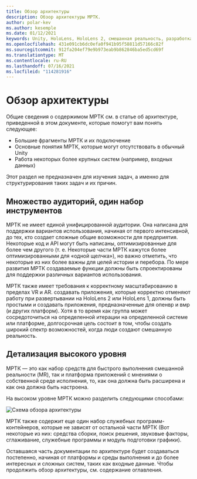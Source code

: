 ```yaml
---
title: Обзор архитектуры
description: Обзор архитектуры МРТК.
author: polar-kev
ms.author: kesemple
ms.date: 01/12/2021
keywords: Unity, HoloLens, HoloLens 2, смешанная реальность, разработка, архитектура мртк,
ms.openlocfilehash: 431e091cb6dc0efa0f941b95f58811d57166c82f
ms.sourcegitcommit: 912fa204ef79e9b973eab9b862846ba5ed5cd69f
ms.translationtype: MT
ms.contentlocale: ru-RU
ms.lasthandoff: 07/16/2021
ms.locfileid: "114281916"
---
```

# <a name="architecture-overview"></a>Обзор архитектуры

Общие сведения о содержимом МРТК см. в статье об архитектуре, приведенной в этом документе, которые помогут вам понять следующее:

- Большие фрагменты МРТК и их подключение
- Основные понятия МРТК, которые могут отсутствовать в обычный Unity
- Работа некоторых более крупных систем (например, входных данных)

Этот раздел не предназначен для изучения задач, а именно для структурирования таких задач и их причин.

## <a name="many-audiences-one-toolkit"></a>Множество аудиторий, один набор инструментов

МРТК не имеет единой унифицированной аудитории. Она написана для поддержки вариантов использования, начиная от первого интенсивной, до тех, кто создает сложные общие возможности для предприятия. Некоторые код и API могут быть написаны, оптимизированные для более чем другого (т. е. Некоторые части МРТК кажутся более оптимизированными для «одной щелчка»), но важно отметить, что некоторые из них более важны для целей истории и перебора. По мере развития МРТК создаваемые функции должны быть спроектированы для поддержки различных вариантов использования.

МРТК также имеет требования к корректному масштабированию в пределах VR и AR. создавать приложения, которые корректно отменяют работу при развертывании на HoloLens 2 или HoloLens 1, должны быть простыми и создавать приложения, предназначенные для опенвр и вмр (и других платформ). Хотя в то время как группа может сосредоточиться на определенной итерации на определенной системе или платформе, долгосрочная цель состоит в том, чтобы создать широкий спектр возможностей, когда люди создают смешанную реальность.

## <a name="high-level-breakdown"></a>Детализация высокого уровня

МРТК — это как набор средств для быстрого выполнения смешанной реальности (MR), так и платформа приложений с мнениями о собственной среде исполнения, то, как она должна быть расширена и как она должна быть настроена.

На высоком уровне МРТК можно разделить следующими способами:

![Схема обзора архитектуры](../features/images/architecture/MRTK_Architecture.png)

МРТК также содержит еще один набор служебных программ-контейнеров, которые не зависят от остальной части МРТК (Вот некоторые из них: средства сборки, поиск решения, звуковые факторы, сглаживание, служебные программы и модуль подготовки графики).

Оставшаяся часть документации по архитектуре будет создаваться постепенно, начиная от платформы и среды выполнения и до более интересных и сложных систем, таких как входные данные. Чтобы продолжить обзор архитектуры, см. содержание оглавления.
